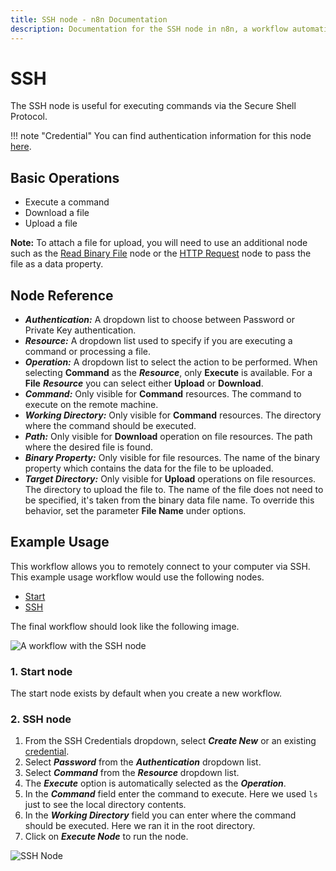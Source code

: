 ```yaml
---
title: SSH node - n8n Documentation
description: Documentation for the SSH node in n8n, a workflow automation platform. Includes guidance on usage, and links to examples.
---
```


# SSH

The SSH node is useful for executing commands via the Secure Shell Protocol.

!!! note "Credential"
    You can find authentication information for this node [here](/integrations/builtin/credentials/ssh/).


## Basic Operations

- Execute a command
- Download a file
- Upload a file

**Note:** To attach a file for upload, you will need to use an additional node such as the [Read Binary File](/integrations/builtin/core-nodes/n8n-nodes-base.readbinaryfile/) node or the [HTTP Request](/integrations/builtin/core-nodes/n8n-nodes-base.httprequest/) node to pass the file as a data property.

## Node Reference

- ***Authentication:*** A dropdown list to choose between Password or Private Key authentication.
- ***Resource:*** A dropdown list used to specify if you are executing a command or processing a file.
- ***Operation:*** A dropdown list to select the action to be performed. When selecting **Command** as the ***Resource***, only **Execute** is available. For a **File** ***Resource*** you can select either **Upload** or **Download**.
- ***Command:*** Only visible for **Command** resources. The command to execute on the remote machine.
- ***Working Directory:*** Only visible for **Command** resources. The directory where the command should be executed.
- ***Path:*** Only visible for **Download** operation on file resources. The path where the desired file is found.
- ***Binary Property:*** Only visible for file resources. The name of the binary property which contains the data for the file to be uploaded.
- ***Target Directory:*** Only visible for **Upload** operations on file resources. The directory to upload the file to. The name of the file does not need to be specified, it's taken from the binary data file name. To override this behavior, set the parameter **File Name** under options.


## Example Usage

This workflow allows you to remotely connect to your computer via SSH. This example usage workflow would use the following nodes.
- [Start](/integrations/builtin/core-nodes/n8n-nodes-base.start/)
- [SSH]()

The final workflow should look like the following image.

![A workflow with the SSH node](/_images/integrations/builtin/core-nodes/ssh/workflow.png)

### 1. Start node

The start node exists by default when you create a new workflow.

### 2. SSH node

1. From the SSH Credentials dropdown, select ***Create New*** or an existing [credential](/integrations/builtin/credentials/ssh/).
2. Select ***Password*** from the ***Authentication*** dropdown list.
3. Select ***Command*** from the ***Resource*** dropdown list.
4. The ***Execute*** option is automatically selected as the ***Operation***.
5. In the ***Command*** field enter the command to execute. Here we used `ls` just to see the local directory contents.
6. In the ***Working Directory*** field you can enter where the command should be executed. Here we ran it in the root directory.
7. Click on ***Execute Node*** to run the node.

![SSH Node](/_images/integrations/builtin/core-nodes/ssh/ssh_node.png)

